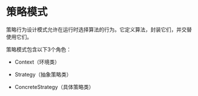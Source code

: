 # 策略模式

策略行为设计模式允许在运行时选择算法的行为。它定义算法，封装它们，并交替使用它们。

策略模式包含以下3个角色：

- Context（环境类）

- Strategy（抽象策略类）

- ConcreteStrategy（具体策略类）

